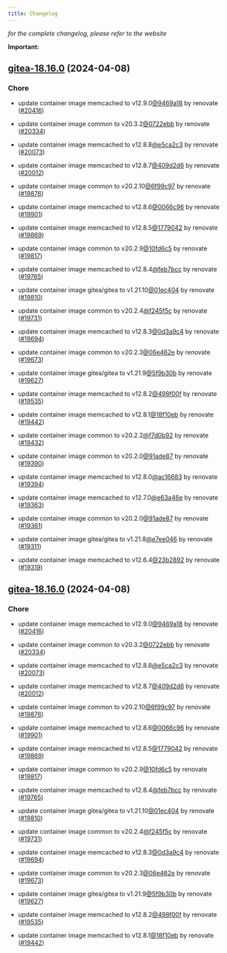 ```yaml
---
title: Changelog
---
```



*for the complete changelog, please refer to the website*

**Important:**


## [gitea-18.16.0](https://github.com/truecharts/charts/compare/gitea-18.11.0...gitea-18.16.0) (2024-04-08)

### Chore



- update container image memcached to v12.9.0[@9469a18](https://github.com/9469a18) by renovate ([#20416](https://github.com/truecharts/charts/issues/20416))

- update container image common to v20.3.2[@0722ebb](https://github.com/0722ebb) by renovate ([#20334](https://github.com/truecharts/charts/issues/20334))

- update container image memcached to v12.8.8[@e5ca2c3](https://github.com/e5ca2c3) by renovate ([#20073](https://github.com/truecharts/charts/issues/20073))

- update container image memcached to v12.8.7[@409d2d6](https://github.com/409d2d6) by renovate ([#20012](https://github.com/truecharts/charts/issues/20012))

- update container image common to v20.2.10[@6f99c97](https://github.com/6f99c97) by renovate ([#19876](https://github.com/truecharts/charts/issues/19876))

- update container image memcached to v12.8.6[@0066c96](https://github.com/0066c96) by renovate ([#19901](https://github.com/truecharts/charts/issues/19901))

- update container image memcached to v12.8.5[@1779042](https://github.com/1779042) by renovate ([#19869](https://github.com/truecharts/charts/issues/19869))

- update container image common to v20.2.9[@10fd6c5](https://github.com/10fd6c5) by renovate ([#19817](https://github.com/truecharts/charts/issues/19817))

- update container image memcached to v12.8.4[@feb7bcc](https://github.com/feb7bcc) by renovate ([#19765](https://github.com/truecharts/charts/issues/19765))

- update container image gitea/gitea to v1.21.10[@01ec404](https://github.com/01ec404) by renovate ([#19810](https://github.com/truecharts/charts/issues/19810))

- update container image common to v20.2.4[@f245f5c](https://github.com/f245f5c) by renovate ([#19731](https://github.com/truecharts/charts/issues/19731))

- update container image memcached to v12.8.3[@0d3a9c4](https://github.com/0d3a9c4) by renovate ([#19694](https://github.com/truecharts/charts/issues/19694))

- update container image common to v20.2.3[@06e462e](https://github.com/06e462e) by renovate ([#19673](https://github.com/truecharts/charts/issues/19673))

- update container image gitea/gitea to v1.21.9[@5f9b30b](https://github.com/5f9b30b) by renovate ([#19627](https://github.com/truecharts/charts/issues/19627))

- update container image memcached to v12.8.2[@498f00f](https://github.com/498f00f) by renovate ([#19535](https://github.com/truecharts/charts/issues/19535))

- update container image memcached to v12.8.1[@18f10eb](https://github.com/18f10eb) by renovate ([#19442](https://github.com/truecharts/charts/issues/19442))

- update container image common to v20.2.2[@f7d0b92](https://github.com/f7d0b92) by renovate ([#19432](https://github.com/truecharts/charts/issues/19432))

- update container image common to v20.2.0[@91ade87](https://github.com/91ade87) by renovate ([#19390](https://github.com/truecharts/charts/issues/19390))

- update container image memcached to v12.8.0[@ac16683](https://github.com/ac16683) by renovate ([#19394](https://github.com/truecharts/charts/issues/19394))

- update container image memcached to v12.7.0[@e63a46e](https://github.com/e63a46e) by renovate ([#19363](https://github.com/truecharts/charts/issues/19363))

- update container image common to v20.2.0[@91ade87](https://github.com/91ade87) by renovate ([#19361](https://github.com/truecharts/charts/issues/19361))

- update container image gitea/gitea to v1.21.8[@e7ee046](https://github.com/e7ee046) by renovate ([#19311](https://github.com/truecharts/charts/issues/19311))

- update container image memcached to v12.6.4[@23b2892](https://github.com/23b2892) by renovate ([#19319](https://github.com/truecharts/charts/issues/19319))


## [gitea-18.16.0](https://github.com/truecharts/charts/compare/gitea-18.11.0...gitea-18.16.0) (2024-04-08)

### Chore



- update container image memcached to v12.9.0[@9469a18](https://github.com/9469a18) by renovate ([#20416](https://github.com/truecharts/charts/issues/20416))

- update container image common to v20.3.2[@0722ebb](https://github.com/0722ebb) by renovate ([#20334](https://github.com/truecharts/charts/issues/20334))

- update container image memcached to v12.8.8[@e5ca2c3](https://github.com/e5ca2c3) by renovate ([#20073](https://github.com/truecharts/charts/issues/20073))

- update container image memcached to v12.8.7[@409d2d6](https://github.com/409d2d6) by renovate ([#20012](https://github.com/truecharts/charts/issues/20012))

- update container image common to v20.2.10[@6f99c97](https://github.com/6f99c97) by renovate ([#19876](https://github.com/truecharts/charts/issues/19876))

- update container image memcached to v12.8.6[@0066c96](https://github.com/0066c96) by renovate ([#19901](https://github.com/truecharts/charts/issues/19901))

- update container image memcached to v12.8.5[@1779042](https://github.com/1779042) by renovate ([#19869](https://github.com/truecharts/charts/issues/19869))

- update container image common to v20.2.9[@10fd6c5](https://github.com/10fd6c5) by renovate ([#19817](https://github.com/truecharts/charts/issues/19817))

- update container image memcached to v12.8.4[@feb7bcc](https://github.com/feb7bcc) by renovate ([#19765](https://github.com/truecharts/charts/issues/19765))

- update container image gitea/gitea to v1.21.10[@01ec404](https://github.com/01ec404) by renovate ([#19810](https://github.com/truecharts/charts/issues/19810))

- update container image common to v20.2.4[@f245f5c](https://github.com/f245f5c) by renovate ([#19731](https://github.com/truecharts/charts/issues/19731))

- update container image memcached to v12.8.3[@0d3a9c4](https://github.com/0d3a9c4) by renovate ([#19694](https://github.com/truecharts/charts/issues/19694))

- update container image common to v20.2.3[@06e462e](https://github.com/06e462e) by renovate ([#19673](https://github.com/truecharts/charts/issues/19673))

- update container image gitea/gitea to v1.21.9[@5f9b30b](https://github.com/5f9b30b) by renovate ([#19627](https://github.com/truecharts/charts/issues/19627))

- update container image memcached to v12.8.2[@498f00f](https://github.com/498f00f) by renovate ([#19535](https://github.com/truecharts/charts/issues/19535))

- update container image memcached to v12.8.1[@18f10eb](https://github.com/18f10eb) by renovate ([#19442](https://github.com/truecharts/charts/issues/19442))